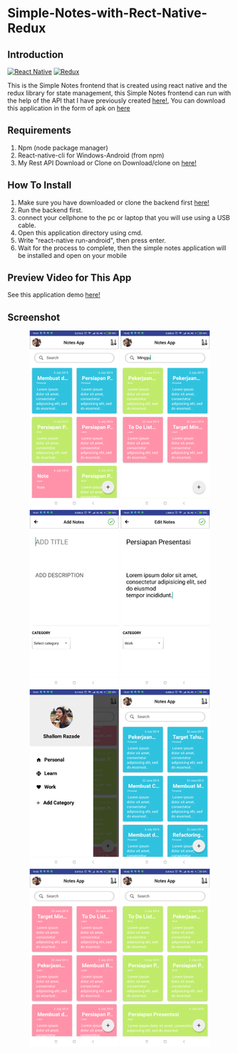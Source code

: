 # Simple-Notes-with-Rect-Native-Redux

## Introduction
[![React Native](https://img.shields.io/badge/React%20Native-0.60-blue.svg?style=rounded-square)](https://facebook.github.io/react-native/)
[![Redux](https://img.shields.io/badge/Redux-v.4.0.1-blue.svg?style=rounded-square)](https://redux.js.org/)

This is the Simple Notes frontend that is created using react native and the redux library for state management, this Simple Notes frontend can run with the help of the API that I have previously created <a href="https://github.com/DanyAdhi/Simple-Notes-RestAPI-with-NodeJs">here!</a>, You can download this application in the form of apk on [here](https://drive.google.com/file/d/1gIPo4qfGxpSNuktQFPNM-U77eiMLATUN/view?usp=sharing)

## Requirements
1. Npm (node package manager)
2. React-native-cli for Windows-Android (from npm)
3. My Rest API Download or Clone on Download/clone on <a href="https://github.com/DanyAdhi/Simple-Notes-RestAPI-with-NodeJs">here!</a>

## How To Install
1. Make sure you have downloaded or clone the backend first <a href="https://github.com/DanyAdhi/Simple-Notes-RestAPI-with-NodeJs">here!</a>
2. Run the backend first.
3. connect your cellphone to the pc or laptop that you will use using a USB cable.
4. Open this application directory using cmd.
5. Write "react-native run-android", then press enter.
6. Wait for the process to complete, then the simple notes application will be installed and open on your mobile

## Preview Video for This App
See this application demo <a href="https://drive.google.com/file/d/17F2KsH-9yyBlafSCDZkub6x3Oy_SteXY/view?usp=sharing">here!</a>

## Screenshot
<p align='center'>
  <span>
  <img src='https://github.com/DanyAdhiPrabowo/Simple-Notes-with-Rect-Native-Redux/blob/master/screenShoot/home.png' width=200 />
  <img src='https://github.com/DanyAdhiPrabowo/Simple-Notes-with-Rect-Native-Redux/blob/master/screenShoot/search.png' width=200 />
  <img src='https://github.com/DanyAdhiPrabowo/Simple-Notes-with-Rect-Native-Redux/blob/master/screenShoot/create.png' width=200 />
  <img src='https://github.com/DanyAdhiPrabowo/Simple-Notes-with-Rect-Native-Redux/blob/master/screenShoot/edit.png' width=200 />
  <img src='https://github.com/DanyAdhiPrabowo/Simple-Notes-with-Rect-Native-Redux/blob/master/screenShoot/sidebar.png' width=200 />
    <img src='https://github.com/DanyAdhiPrabowo/Simple-Notes-with-Rect-Native-Redux/blob/master/screenShoot/personal.png' width=200 />
    <img src='https://github.com/DanyAdhiPrabowo/Simple-Notes-with-Rect-Native-Redux/blob/master/screenShoot/learn.png' width=200 />
    <img src='https://github.com/DanyAdhiPrabowo/Simple-Notes-with-Rect-Native-Redux/blob/master/screenShoot/work.png' width=200 />
  </span>
</p>
